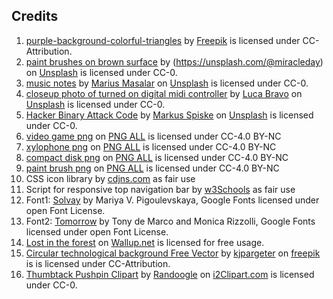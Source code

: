 Credits
--------
1. [purple-background-colorful-triangles](https://www.freepik.com/free-vector/purple-background-colorful-triangles_1095549.htm) by [Freepik](https://www.freepik.com/) is licensed under CC-Attribution.
2. [paint brushes on brown surface](https://unsplash.com/photos/qTo6uBszXNc) by (https://unsplash.com/@miracleday) on [Unsplash](https://unsplash.com) is licensed under CC-0.
3. [music notes](https://unsplash.com/photos/rPOmLGwai2w) by [Marius Masalar](https://unsplash.com/@marius) on [Unsplash](https://unsplash.com) is licensed under CC-0.
4. [closeup photo of turned on digital midi controller](https://unsplash.com/photos/jUwvjOmCTWc) by [Luca Bravo](https://unsplash.com/@lucabravo) on [Unsplash](https://unsplash.com) is licensed under CC-0.
5. [Hacker Binary Attack Code](https://unsplash.com/photos/iar-afB0QQw) by [Markus Spiske](https://unsplash.com/@markusspiske) on [Unsplash](https://unsplash.com) is licensed under CC-0.
6. [video game png](http://www.pngall.com/video-game-png/download/31099) on [PNG ALL](www.pngall.com) is licensed under CC-4.0 BY-NC
7. [xylophone png](http://www.pngall.com/xylophone-png/download/9623) on [PNG ALL](www.pngall.com) is licensed under CC-4.0 BY-NC
8. [compact disk png](http://www.pngall.com/compact-disk-png/download/4288) on [PNG ALL](www.pngall.com) is licensed under CC-4.0 BY-NC
9. [paint brush png](http://www.pngall.com/paint-brush-png) on [PNG ALL](www.pngall.com) is licensed under CC-4.0 BY-NC
10. CSS icon library by [cdjns.com](https://cdnjs.com/) as fair use
11. Script for responsive top navigation bar by [w3Schools](https://www.w3schools.com/howto/howto_js_topnav_responsive.asp) as fair use
12. Font1: [Solvay](https://fonts.google.com/specimen/Solway) by Mariya V. Pigoulevskaya, Google Fonts licensed under open Font License.
13. Font2: [Tomorrow](https://fonts.google.com/specimen/Tomorrow) by Tony de Marco and Monica Rizzolli, Google Fonts licensed under open Font License. 
14. [Lost in the forest](https://wallup.net/lost-in-the-forest-photo-manipulation/?__cf_chl_jschl_tk__=7c1f7b55da3ebbeb68a5577d5b41d07f49130b3e-1587497874-0-AWlPePdZn-i3hQqC12se1Pgy_sDJ0rRCt2A_faELgq7MM31iebGjAmfQ5xz5d-121KeqkJZc--LLbvLP_OroDJ6qCwYaof-BAEkoBLQFJwBk7kBRwCe6YP6Gh01jz1BEVEpi8gHtnqSByGO2C9H7a4lcGs7K2tozxHsWogdIW1KaQ7byIKZPAiJpYMSYb0atoEoDnNuPlWx1CA1m20E9nXlB58OqQUllZ-mzctR36qd1B2d2wNcbtYefd7KJ9iRduMgGKRnSFS0yBMD2mG7zrd5GakQpkwC_CPC0ClYWvVmj1qq2ubA878fKtQ6tW3p5LsXglKEnkeb7F5eWbqf-_aQ) on [Wallup.net](https://wallup.net/) is licensed for free usage.
15. [Circular technological background Free Vector](https://www.freepik.com/free-vector/circular-technological-background_1092470.htm#page=2&query=coding++binary+code&position=16) by [kjpargeter](https://www.freepik.com/kjpargeter) on [freepik](https://www.freepik.com/) is is licensed under CC-Attribution.
16. [Thumbtack Pushpin Clipart](http://www.i2clipart.com/clipart-thumbtack-pushpin-e6e0) by [Randoogle](http://www.i2clipart.com/search/randoogle) on [i2Clipart.com](http://www.i2clipart.com/) is licensed under CC-0.


